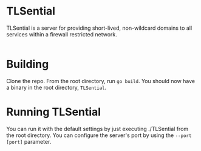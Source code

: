# TLSential
TLSential is a server for providing short-lived, non-wildcard domains to all services within a firewall restricted network.

[![<ImageWare>](https://circleci.com/gh/ImageWare/TLSential.svg?style=svg)](https://app.circleci.com/pipelines/github/ImageWare/TLSential/)

# Building

Clone the repo. From the root directory, run `go build`. You should now have a binary in the root directory, `TLSential`.

# Running TLSential

You can run it with the default settings by just executing ./TLSential from the root directory. You can configure the server's port by using the `--port [port]` parameter.
